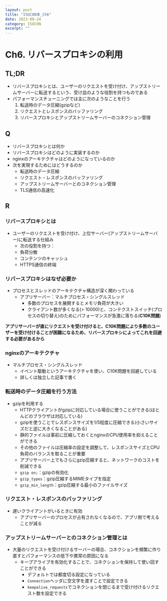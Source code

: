 ```yaml
---
layout: post
title: "ISUCON本_Ch6"
date: 2023-09-24
category: ISUCON
excerpt: ""
---
```

# Ch6. リバースプロキシの利用

## TL;DR
- リバースプロキシとは、ユーザーのリクエストを受け付け、アップストリームサーバーに転送するという、受け皿のような役割を持つものである
- パフォーマンスチューニングでは主に次のようなことを行う
  1. 転送時のデータ圧縮(gzipなど)
  2. リクエストとレスポンスのバッファリング
  3. リバースプロキシとアップストリームサーバーのコネクション管理

## Q
- リバースプロキシとは何か
- リバースプロキシはどのように実装するのか
- nginxのアーキテクチャはどのようになっているのか
- 次を実現するためにはどうするのか
  - 転送時のデータ圧縮
  - リクエスト・レスポンスのバッファリング
  - アップストリームサーバーとのコネクション管理
  - TLS通信の高速化

## R
### リバースプロキシとは
- ユーザーのリクエストを受け付け、上位サーバー(アップストリームサーバー)に転送する仕組み
  - 次の役割を持つ：
  - 負荷分散
  - コンテンツのキャッシュ
  - HTTPS通信の終端

### リバースプロキシはなぜ必要か
- プロセスとスレッドのアーキテクチャ構造が深く関わっている
  - アプリサーバー：マルチプロセス・シングルスレッド
    - 多数のプロセスを展開するとメモリ負荷が大きい
    - クライアント数が多くなる(> 10000)と、コンテクストスイッチ(プロセスの切り替え)のためにパフォーマンスが急激に落ちる(**C10K問題**)

**アプリサーバーが直にリクエストを受け付けると、C10K問題により多数のユーザーを受け付けることが困難になるため、リバースプロキシによってこれを回避する必要があるから**

### nginxのアーキテクチャ
- マルチプロセス・シングルスレッド
  - イベント駆動というアーキテクチャを使い、C10K問題を回避している
  - 詳しくは独立した記事で書く
 
### 転送時のデータ圧縮を行う方法
- gzipを利用する
  - HTTPクライアントがgzipに対応している場合に使うことができる(ほとんどのブラウザは対応している)
  - gzipを使うことでレスポンスサイズを1/5程度に圧縮できる(小さいサイズだと逆に大きくなることがある)
  - 静的ファイルは事前に圧縮しておくとnginxのCPU使用率を抑えることができる
  - その他のファイルは圧縮率の設定を調整して、レスポンスサイズとCPU負荷のバランスを取ることが重要
  - アプリサーバー上でもさらにgzip圧縮すると、ネットワークのコストを削減できる
  -  `gzip on;`：gzipの有効化
  -  `gzip_types`：gzip圧縮するMIMEタイプを指定
  -  `gzip_min_length`：gzip圧縮する最小のファイルサイズ
 
### リクエスト・レスポンスのバッファリング
- 遅いクライアントがいるときに有効
  - アプリサーバーのプロセスが占有されなくなるので、アプリ側で考えることが減る

### アップストリームサーバーとのコネクション管理とは
- 大量のリクエストを受け付けるサーバーの場合、コネクションを頻繁に作り直すとパフォーマンスの低下や異常の原因になる
  - キープアライブを有効化することで、コネクションを保持して使い回すことができる
    - デフォルトでは都度切る設定になっている
    - `Connection`ヘッダに空文字を渡すことで設定できる
    - `keepalive_requests`でコネクションを閉じるまで受け付けるリクエスト数を設定できる
